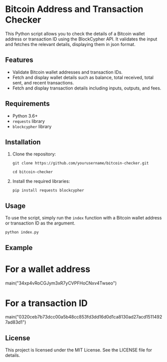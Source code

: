 # Bitcoin Address and Transaction Checker

This Python script allows you to check the details of a Bitcoin wallet address or transaction ID using the BlockCypher API. It validates the input and fetches the relevant details, displaying them in json format.

## Features

- Validate Bitcoin wallet addresses and transaction IDs.
- Fetch and display wallet details such as balance, total received, total sent, and recent transactions.
- Fetch and display transaction details including inputs, outputs, and fees.

## Requirements

- Python 3.6+
- `requests` library
- `blockcypher` library

## Installation

1. Clone the repository:
   
    ```
   git clone https://github.com/yourusername/bitcoin-checker.git
    ```
   
    ```
   cd bitcoin-checker
    ```

3. Install the required libraries:
    ```
    pip install requests blockcypher
    ```

## Usage

To use the script, simply run the `index` function with a Bitcoin wallet address or transaction ID as the argument.

```python index.py```

## Example
# For a wallet address
main("34xp4vRoCGJym3xR7yCVPFHoCNxv4Twseo")

# For a transaction ID
main("0320ceb7b73dcc00a5b48cc853fd3dd16d0d1ca8130ad27acd15114927ad83d1")

## License
This project is licensed under the MIT License. See the LICENSE file for details.
